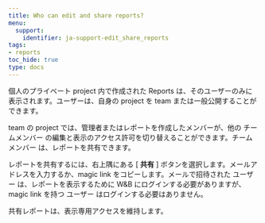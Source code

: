 ```yaml
---
title: Who can edit and share reports?
menu:
  support:
    identifier: ja-support-edit_share_reports
tags:
- reports
toc_hide: true
type: docs
---
```


個人のプライベート project 内で作成された Reports は、そのユーザーのみに表示されます。ユーザーは、自身の project を team または一般公開することができます。

team の project では、管理者またはレポートを作成したメンバーが、他の チームメンバー の編集と表示のアクセス許可を切り替えることができます。チームメンバー は、レポートを共有できます。

レポートを共有するには、右上隅にある [ **共有** ] ボタンを選択します。メールアドレスを入力するか、magic link をコピーします。メールで招待された ユーザー は、レポートを表示するために W&B にログインする必要がありますが、magic link を持つ ユーザー はログインする必要はありません。

共有レポートは、表示専用アクセスを維持します。
